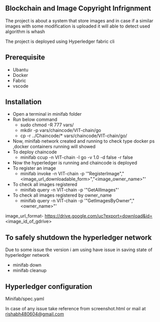 ## Blockchain and Image Copyright Infrignment

The project is about a system that store images and in case if a similar images with some modification is uploaded it will able to detect used algorithm is whash

The project is deployed using Hyperledger fabric cli

## Prerequisite
- Ubantu
- Docker
- Fabric
- vscode

## Installation

- Open a terminal in minifab folder
- Run below command
    - sudo chmod -R 777 vars/
    - mkdir -p vars/chaincode/VIT-chain/go
    - cp -r ../Chaincode/* vars/chaincode/VIT-chain/go/
- Now, minifab network created and running to check type docker ps ,docker containers running will showed
- To deploy chaincode 
    - minifab ccup -n VIT-chain -l go -v 1.0 -d false -r false
- Now the hyperledger is running and chaincode is deployed 
- To register an image 
    - minifab invoke -n VIT-chain -p '"RegisterImage","<image_url_downloadable_form>","<image_owner_name>"'
- To check all images registered
    - minifab query -n VIT-chain -p '"GetAllImages"'
- To check all images registered by owner_name
    - minifab query -n VIT-chain -p '"GetImagesByOwner","<owner_name>"'

image_url_format- https://drive.google.com/uc?export=download&id=<image_id_of_gdrive>


## To safely shutdown the hyperledger network

Due to some issue the version i am using have issue in saving state of hyperledger network
- minifab down
- minifab cleanup

## Hyperledger configuration 
 Minifab/spec.yaml

In case of any issue take reference from screenshot.html or mail at rishabh480604@gmail.com 


